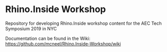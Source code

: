 # Rhino.Inside Workshop
Repository for developing Rhino.Inside workshop content for the AEC Tech Symposium 2019 in NYC

Documentation can be found in the Wiki: https://github.com/mcneel/Rhino.Inside-Workshop/wiki